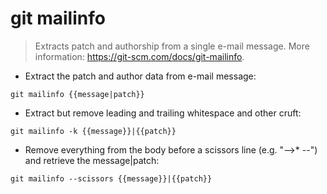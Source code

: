 # git mailinfo

> Extracts patch and authorship from a single e-mail message.
> More information: <https://git-scm.com/docs/git-mailinfo>.

- Extract the patch and author data from e-mail message:

`git mailinfo {{message|patch}}`

- Extract but remove leading and trailing whitespace and other cruft:

`git mailinfo -k {{message}}|{{patch}}`

- Remove everything from the body before a scissors line (e.g. "-->* --") and retrieve the message|patch:

`git mailinfo --scissors {{message}}|{{patch}}`
